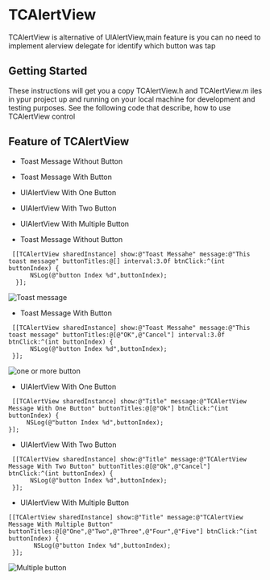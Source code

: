 # TCAlertView

TCAlertView is alternative of UIAlertView,main feature is you can no need to implement alerview delegate for identify which button was tap

## Getting Started

These instructions will get you a copy TCAlertView.h and TCAlertView.m  iles in ypur project up and running on your local machine for development and testing purposes. See the following code that describe, how to use TCAlertView control
  
## Feature of TCAlertView

* Toast Message Without Button
* Toast Message With Button
* UIAlertView With One Button
* UIAlertView With Two Button
* UIAlertView With Multiple Button

* Toast Message Without Button
```
 [[TCAlertView sharedInstance] show:@"Toast Messahe" message:@"This toast message" buttonTitles:@[] interval:3.0f btnClick:^(int buttonIndex) {
      NSLog(@"button Index %d",buttonIndex);
  }];
```
![Toast message](https://github.com/technocracker/TCAlertView/blob/master/doc/toast%20messge.png)

* Toast Message With Button
```
 [[TCAlertView sharedInstance] show:@"Toast Messahe" message:@"This toast message" buttonTitles:@[@"OK",@"Cancel"] interval:3.0f btnClick:^(int buttonIndex) {
      NSLog(@"button Index %d",buttonIndex);
 }];
```
![one or more button](https://github.com/technocracker/TCAlertView/blob/master/doc/one%20or%20two%20button.png)
* UIAlertView With One Button
```
 [[TCAlertView sharedInstance] show:@"Title" message:@"TCAlertView Message With One Button" buttonTitles:@[@"Ok"] btnClick:^(int buttonIndex) {
     NSLog(@"button Index %d",buttonIndex);
}];
```

* UIAlertView With Two Button
```
 [[TCAlertView sharedInstance] show:@"Title" message:@"TCAlertView Message With Two Button" buttonTitles:@[@"Ok",@"Cancel"] btnClick:^(int buttonIndex) {
      NSLog(@"button Index %d",buttonIndex);
 }];
```

* UIAlertView With Multiple Button
```
[[TCAlertView sharedInstance] show:@"Title" message:@"TCAlertView Message With Multiple Button" buttonTitles:@[@"One",@"Two",@"Three",@"Four",@"Five"] btnClick:^(int buttonIndex) {
       NSLog(@"button Index %d",buttonIndex);
 }];
```

![Multiple button](https://github.com/technocracker/TCAlertView/blob/master/doc/multiple%20button.png)

